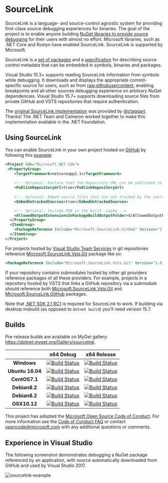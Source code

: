 # SourceLink

SourceLink is a language- and source-control agnostic system for providing first-class source debugging experiences for binaries. The goal of the project is to enable anyone building [NuGet libraries to provide source debugging](https://github.com/dotnet/designs/blob/master/accepted/diagnostics/debugging-with-symbols-and-sources.md) for their users with almost no effort. Microsoft libraries, such as .NET Core and Roslyn have enabled SourceLink. SourceLink is supported by Microsoft.

SourceLink is a [set of packages](https://www.nuget.org/packages?q=Microsoft.SourceLink) and a [specification](https://github.com/dotnet/designs/blob/master/accepted/diagnostics/source-link.md#source-link-file-specification) for describing source control metadata that can be embedded in symbols, binaries and packages.

Visual Studio 15.3+ supports reading SourceLink information from symbols while debugging. It downloads and displays the appropriate commit-specific source for users, such as from [raw.githubusercontent](https://raw.githubusercontent.com/dotnet/roslyn/681cbc414542ffb9fb13ded613d26a88ea73a44b/src/VisualStudio/Core/Def/Implementation/ProjectSystem/AbstractProject.cs), enabling breakpoints and all other sources debugging experience on arbitrary NuGet dependencies. Visual Studio 15.7+ supports downloading source files from private GitHub and VSTS repositories that require authentication.

The [original SourceLink implementation](https://github.com/ctaggart/SourceLink) was provided by [@ctaggart](https://github.com/ctaggart). Thanks! The .NET Team and Cameron worked together to make this implementation available in the .NET Foundation.

## Using SourceLink

You can enable SourceLink in your own project hosted on [GitHub](http://github.com) by following this [example](https://github.com/dotnet/sourcelink/blob/master/docs/Readme.md#example):

```xml
<Project Sdk="Microsoft.NET.Sdk">
 <PropertyGroup>
    <TargetFramework>netcoreapp2.1</TargetFramework>
 
    <!-- Optional: Declare that the Repository URL can be published to NuSpec -->
    <PublishRepositoryUrl>true</PublishRepositoryUrl>
 
    <!-- Optional: Embed source files that are not tracked by the source control manager to the PDB -->
    <EmbedUntrackedSources>true</EmbedUntrackedSources>

    <!-- Optional: Include PDB in the built .nupkg -->
    <AllowedOutputExtensionsInPackageBuildOutputFolder>$(AllowedOutputExtensionsInPackageBuildOutputFolder);.pdb</AllowedOutputExtensionsInPackageBuildOutputFolder>
  </PropertyGroup>
  <ItemGroup>
    <PackageReference Include="Microsoft.SourceLink.GitHub" Version="1.0.0-beta-62925-02" PrivateAssets="All"/>
  </ItemGroup>
</Project>
```

For projects hosted by [Visual Studio Team Services](https://www.visualstudio.com/team-services) in git repositories reference [Microsoft.SourceLink.Vsts.Git](https://www.nuget.org/packages/Microsoft.SourceLink.Vsts.Git) package like so: 

```xml
<PackageReference Include="Microsoft.SourceLink.Vsts.Git" Version="1.0.0-beta-62925-02" PrivateAssets="All"/>
```

If your repository contains submodules hosted by other git providers reference packages of all these providers. For example, projects in a repository hosted by VSTS that links a GitHub repository via a submodule should reference both [Microsoft.SourceLink.Vsts.Git](https://www.nuget.org/packages/Microsoft.SourceLink.Vsts.Git) and [Microsoft.SourceLink.GitHub](https://www.nuget.org/packages/Microsoft.SourceLink.GitHub) packages.

Note that [.NET SDK 2.1 RC1](https://www.microsoft.com/net/download/dotnet-core/sdk-2.1.300-rc1) is required for SourceLink to work. If building via desktop msbuild (as opposed to `dotnet build`) you'll need version 15.7.

## Builds

Pre-release builds are available on MyGet gallery: https://dotnet.myget.org/Gallery/sourcelink.

[//]: # (Begin current test results)

|    | x64 Debug|x64 Release|
|:--:|:--:|:--:|
|**Windows**|[![Build Status](https://ci2.dot.net/job/dotnet_sourcelink/job/master/job/Windows_NT_Debug/badge/icon)](https://ci2.dot.net/job/dotnet_sourcelink/job/master/job/Windows_NT_Debug/)|[![Build Status](https://ci2.dot.net/job/dotnet_sourcelink/job/master/job/Windows_NT_Release/badge/icon)](https://ci2.dot.net/job/dotnet_sourcelink/job/master/job/Windows_NT_Release/)|
|**Ubuntu 16.04**|[![Build Status](https://ci2.dot.net/job/dotnet_sourcelink/job/master/job/Ubuntu16.04_Debug/badge/icon)](https://ci2.dot.net/job/dotnet_sourcelink/job/master/job/Ubuntu16.04_Debug/)|[![Build Status](https://ci2.dot.net/job/dotnet_sourcelink/job/master/job/Ubuntu16.04_Release/badge/icon)](https://ci2.dot.net/job/dotnet_sourcelink/job/master/job/Ubuntu16.04_Release/)|
|**CentOS7.1**|[![Build Status](https://ci2.dot.net/job/dotnet_sourcelink/job/master/job/CentOS7.1_Debug/badge/icon)](https://ci2.dot.net/job/dotnet_sourcelink/job/master/job/CentOS7.1_Debug/)|[![Build Status](https://ci2.dot.net/job/dotnet_sourcelink/job/master/job/CentOS7.1_Release/badge/icon)](https://ci2.dot.net/job/dotnet_sourcelink/job/master/job/CentOS7.1_Release/)|
|**Debian8.2**|[![Build Status](https://ci2.dot.net/job/dotnet_sourcelink/job/master/job/Debian8.2_Debug/badge/icon)](https://ci2.dot.net/job/dotnet_sourcelink/job/master/job/Debian8.2_Debug/)|[![Build Status](https://ci2.dot.net/job/dotnet_sourcelink/job/master/job/Debian8.2_Release/badge/icon)](https://ci2.dot.net/job/dotnet_sourcelink/job/master/job/Debian8.2_Release/)|
|**Debian8.2**|[![Build Status](https://ci2.dot.net/job/dotnet_sourcelink/job/master/job/Debian8.2_Debug/badge/icon)](https://ci2.dot.net/job/dotnet_sourcelink/job/master/job/Debian8.2_Debug/)|[![Build Status](https://ci2.dot.net/job/dotnet_sourcelink/job/master/job/Debian8.2_Release/badge/icon)](https://ci2.dot.net/job/dotnet_sourcelink/job/master/job/Debian8.2_Release/)|
|**OSX10.12**|[![Build Status](https://ci2.dot.net/job/dotnet_sourcelink/job/master/job/OSX10.12_Debug/badge/icon)](https://ci2.dot.net/job/dotnet_sourcelink/job/master/job/OSX10.12_Debug/)|[![Build Status](https://ci2.dot.net/job/dotnet_sourcelink/job/master/job/OSX10.12_Release/badge/icon)](https://ci2.dot.net/job/dotnet_sourcelink/job/master/job/OSX10.12_Release/)|

[//]: # (End current test results)

This project has adopted the [Microsoft Open Source Code of Conduct](https://opensource.microsoft.com/codeofconduct/). For more information see the [Code of Conduct FAQ](https://opensource.microsoft.com/codeofconduct/faq/) or contact [opencode@microsoft.com](mailto:opencode@microsoft.com) with any additional questions or comments.

## Experience in Visual Studio

The following screenshot demonstrates debugging a NuGet package referenced by an application, with source automatically downloaded from GitHub and used by Visual Studio 2017.

![sourcelink-example](https://user-images.githubusercontent.com/2608468/39667937-10d7dabe-5076-11e8-815e-935724b3a783.PNG)
